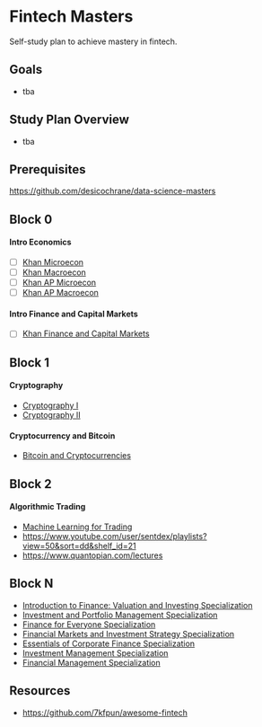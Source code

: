 # Fintech Masters

Self-study plan to achieve mastery in fintech.

## Goals

* tba

## Study Plan Overview

* tba

## Prerequisites

https://github.com/desicochrane/data-science-masters


## Block 0

#### Intro Economics
- [ ] [Khan Microecon](https://www.khanacademy.org/economics-finance-domain/microeconomics)
- [ ] [Khan Macroecon](https://www.khanacademy.org/economics-finance-domain/macroeconomics)
- [ ] [Khan AP Microecon](https://www.khanacademy.org/economics-finance-domain/ap-microeconomics)
- [ ] [Khan AP Macroecon](https://www.khanacademy.org/economics-finance-domain/ap-macroeconomics)

#### Intro Finance and Capital Markets
- [ ] [Khan Finance and Capital Markets](https://www.khanacademy.org/economics-finance-domain/core-finance)


## Block 1

#### Cryptography
* [Cryptography I](https://www.coursera.org/learn/crypto)
* [Cryptography II](https://www.coursera.org/learn/crypto2)

#### Cryptocurrency and Bitcoin
* [Bitcoin and Cryptocurrencies](https://www.coursera.org/learn/cryptocurrency)

## Block 2

#### Algorithmic Trading
* [Machine Learning for Trading](https://www.udacity.com/course/machine-learning-for-trading--ud501)
* https://www.youtube.com/user/sentdex/playlists?view=50&sort=dd&shelf_id=21
* https://www.quantopian.com/lectures

## Block N


* [Introduction to Finance: Valuation and Investing Specialization](https://www.coursera.org/specializations/valuation-investment)
* [Investment and Portfolio Management Specialization](https://www.coursera.org/specializations/investment-portolio-management)
* [Finance for Everyone Specialization](https://www.coursera.org/specializations/finance-for-everyone)
* [Financial Markets and Investment Strategy Specialization](https://www.coursera.org/specializations/investment-strategy)
* [Essentials of Corporate Finance Specialization](https://www.coursera.org/specializations/learn-finance)
* [Investment Management Specialization](https://www.coursera.org/specializations/investment-management)
* [Financial Management Specialization](https://www.coursera.org/specializations/financial-management)



## Resources

* https://github.com/7kfpun/awesome-fintech
